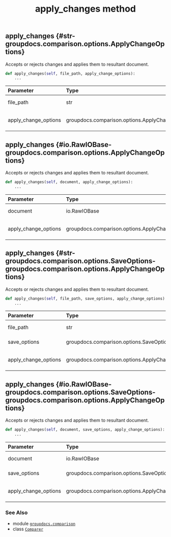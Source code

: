 ﻿---
title: apply_changes method
second_title: GroupDocs.Comparison for Python via .NET API References
description: 
type: docs
url: /python-net/groupdocs.comparison/comparer/apply_changes/
is_root: false
weight: 30
---

## apply_changes {#str-groupdocs.comparison.options.ApplyChangeOptions}

Accepts or rejects changes and applies them to resultant document.



```python
def apply_changes(self, file_path, apply_change_options):
    ...
```


| Parameter | Type | Description |
| :- | :- | :- |
| file_path | str | Result file path |
| apply_change_options | groupdocs.comparison.options.ApplyChangeOptions | Apply change options |


## apply_changes {#io.RawIOBase-groupdocs.comparison.options.ApplyChangeOptions}

Accepts or rejects changes and applies them to resultant document.



```python
def apply_changes(self, document, apply_change_options):
    ...
```


| Parameter | Type | Description |
| :- | :- | :- |
| document | io.RawIOBase | Result document |
| apply_change_options | groupdocs.comparison.options.ApplyChangeOptions | Apply change options |


## apply_changes {#str-groupdocs.comparison.options.SaveOptions-groupdocs.comparison.options.ApplyChangeOptions}

Accepts or rejects changes and applies them to resultant document.



```python
def apply_changes(self, file_path, save_options, apply_change_options):
    ...
```


| Parameter | Type | Description |
| :- | :- | :- |
| file_path | str | Result file path |
| save_options | groupdocs.comparison.options.SaveOptions | Save options |
| apply_change_options | groupdocs.comparison.options.ApplyChangeOptions | Apply change options |


## apply_changes {#io.RawIOBase-groupdocs.comparison.options.SaveOptions-groupdocs.comparison.options.ApplyChangeOptions}

Accepts or rejects changes and applies them to resultant document.



```python
def apply_changes(self, document, save_options, apply_change_options):
    ...
```


| Parameter | Type | Description |
| :- | :- | :- |
| document | io.RawIOBase | Result document |
| save_options | groupdocs.comparison.options.SaveOptions | Save options |
| apply_change_options | groupdocs.comparison.options.ApplyChangeOptions | Apply change options |



### See Also
* module [`groupdocs.comparison`](../../)
* class [`Comparer`](/comparison/python-net/groupdocs.comparison/comparer)
